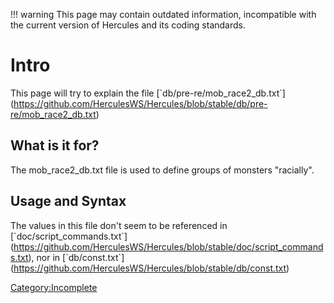 !!! warning
	This page may contain outdated information, incompatible with the current version of Hercules and its coding standards.

# Intro

This page will try to explain the file
\[\`db/pre-re/mob_race2_db.txt\`\](https://github.com/HerculesWS/Hercules/blob/stable/db/pre-re/mob_race2_db.txt)

## What is it for?

The mob_race2_db.txt file is used to define groups of monsters "racially".

## Usage and Syntax

The values in this file don't seem to be referenced in
\[\`doc/script_commands.txt\`\](https://github.com/HerculesWS/Hercules/blob/stable/doc/script_commands.txt), nor in
\[\`db/const.txt\`\](https://github.com/HerculesWS/Hercules/blob/stable/db/const.txt)

[Category:Incomplete](Category:Incomplete "wikilink")
